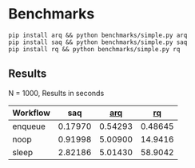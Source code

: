 # Benchmarks

```
pip install arq && python benchmarks/simple.py arq
pip install saq && python benchmarks/simple.py saq
pip install rq && python benchmarks/simple.py rq
```

## Results
N = 1000, Results in seconds

| Workflow | saq      | [arq](https://github.com/samuelcolvin/arq) | [rq](https://github.com/rq/rq) |
| -------- | -------- | ------------------------------------------ | ----------------------------- |
| enqueue  | 0.17970  | 0.54293                                    | 0.48645                       |
| noop     | 0.91998  | 5.00900                                    | 14.9416                       |
| sleep    | 2.82186  | 5.01430                                    | 58.9042                       |
